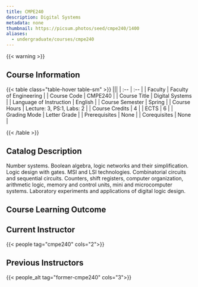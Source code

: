 ```yaml
---
title: CMPE240
description: Digital Systems
metadata: none
thumbnail: https://picsum.photos/seed/cmpe240/1400
aliases:
  - undergraduate/courses/cmpe240
---
```


{{< warning >}}

## Course Information

<!-- prettier-ignore-start -->
{{< table class="table-hover table-sm" >}}
|||
| :-- | :-- |
| Faculty | Faculty of Engineering |
| Course Code | CMPE240 |
| Course Title | Digital Systems |
| Language of Instruction | English |
| Course Semester | Spring |
| Course Hours | Lecture: 3, PS:1, Labs: 2 |
| Course Credits | 4 |
| ECTS | 6 |
| Grading Mode | Letter Grade |
| Prerequisites | None |
| Corequisites | None |

{{< /table >}}
<!-- prettier-ignore-end -->

## Catalog Description

Number systems. Boolean algebra, logic networks and their simplification. Logic design with gates. MSI and LSI technologies. Combinatorial circuits and sequential circuits. Counters, shift registers, computer organization, arithmetic logic, memory and control units, mini and microcomputer systems. Laboratory experiments and applications of digital logic design.

## Course Learning Outcome

## Current Instructor

{{< people tag="cmpe240" cols="2">}}

## Previous Instructors

{{< people_alt tag="former-cmpe240" cols="3">}}
